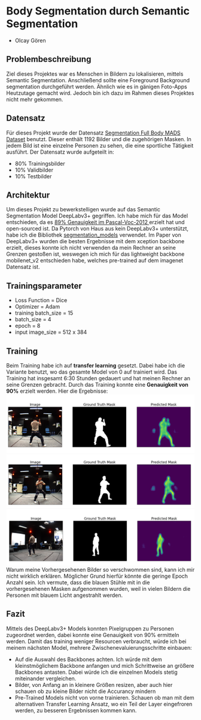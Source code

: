 # Body Segmentation durch Semantic Segmentation

- Olcay Gören

## Problembeschreibung
Ziel dieses Projektes war es Menschen in Bildern zu lokalisieren, mittels Semantic Segmentation. Anschließend sollte eine Foreground Background segmentation durchgeführt werden. Ähnlich wie es in gänigen Foto-Apps Heutzutage gemacht wird. Jedoch bin ich dazu im Rahmen dieses Projektes nicht mehr gekommen.


## Datensatz
Für dieses Projekt wurde der Datensatz [Segmentation Full Body MADS Dataset](https://www.kaggle.com/tapakah68/segmentation-full-body-mads-dataset)  benutzt. Dieser enthält 1192 Bilder und die zugehörigen Masken. In jedem Bild ist eine einzelne Personen zu sehen, die eine sportliche Tätigkeit ausführt. Der Datensatz wurde aufgeteilt in:
- 80% Trainingsbilder
- 10% Validbilder
- 10% Testbilder

## Architektur
Um dieses Projekt zu bewerkstelligen wurde auf das Semantic Segmentation Model DeepLabv3+ gegriffen.
Ich habe mich für das Model entschieden, da es [89%  Genauigkeit im Pascal-Voc-2012 ](https://paperswithcode.com/sota/semantic-segmentation-on-pascal-voc-2012) erzielt hat und open-sourced ist. Da Pytorch von Haus aus kein DeepLabv3+ unterstützt, habe ich die Bibliothek [segmentation_models](https://github.com/qubvel/segmentation_models.pytorch) verwendet. Im Paper von DeepLabv3+ wurden die besten Ergebnisse mit dem xception backbone erzielt, dieses konnte ich nicht verwenden da mein Rechner an seine Grenzen gestoßen ist, weswegen ich mich für das lightweight backbone mobilenet_v2 entschieden habe, welches pre-trained auf dem imagenet Datensatz ist. 

## Trainingsparameter
- Loss Function = Dice
- Optimizer = Adam
- training batch_size = 15
- batch_size = 4
- epoch = 8
- input image_size = 512 x 384


## Training
Beim Training habe ich auf **transfer learning** gesetzt. Dabei habe ich die Variante benutzt, wo das gesamte Model von 0 auf trainiert wird.
Das Training hat insgesamt 6:30 Stunden gedauert und hat meinen Rechner an seine Grenzen gebracht. Durch das Training konnte eine **Genauigkeit von 90%** erzielt werden. 
Hier die Ergebnisse: 
![](https://github.com/OlcayGoeren/cv_project/blob/master/train_results/res1.png?raw=true)
![enter image description here](https://github.com/OlcayGoeren/cv_project/blob/master/train_results/res2.png?raw=true)
![enter image description here](https://github.com/OlcayGoeren/cv_project/blob/master/train_results/res3.png?raw=true)
Warum meine Vorhergesehenen Bilder so verschwommen sind, kann ich mir nicht wirklich erklären. Möglicher Grund hierfür könnte die geringe Epoch Anzahl sein.
Ich vermute, dass die blauen Stühle mit in die vorhergesehenen Masken aufgenommen wurden, weil in vielen Bildern die Personen mit blauem Licht angestrahlt werden.

## Fazit
Mittels des DeepLabv3+ Models konnten Pixelgruppen zu Personen zugeordnet werden, dabei konnte eine Genauigkeit von 90% ermitteln werden. Damit das training weniger Resourcen verbraucht, würde ich bei meinem nächsten Model, mehrere Zwischenevaluierungsschritte einbauen:
-  Auf die Auswahl des Backbones achten. Ich würde mit dem kleinstmöglichem Backbone anfangen und mich Schrittweise an größere Backbones antasten. Dabei würde ich die einzelnen Models stetig miteinander vergleichen. 
- Bilder, von Anfang an in kleinere Größen resizen, aber auch hier schauen ob zu kleine Bilder nicht die Accurancy mindern
- Pre-Trained Models nicht von vorne trainieren. Schauen ob man mit dem alternativen Transfer Learning Ansatz, wo ein Teil der Layer eingefroren werden, zu besseren Ergebnissen kommen kann.

  


